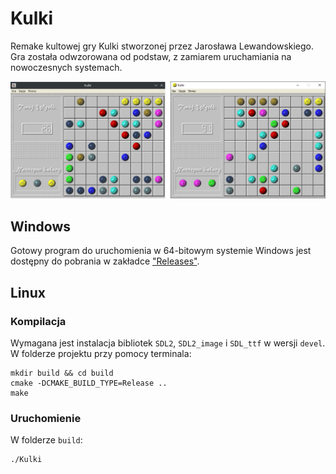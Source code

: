 # Kulki
Remake kultowej gry Kulki stworzonej przez Jarosława Lewandowskiego. Gra została odwzorowana od podstaw, z zamiarem uruchamiania na nowoczesnych systemach.

![Zrzut ekranu gry](images/screenshots.png)

## Windows
Gotowy program do uruchomienia w 64-bitowym systemie Windows jest dostępny do pobrania w zakładce ["Releases"](https://github.com/mhyzy155/Kulki/releases).

## Linux
### Kompilacja
Wymagana jest instalacja bibliotek `SDL2`, `SDL2_image` i `SDL_ttf` w wersji `devel`.
W folderze projektu przy pomocy terminala:
```
mkdir build && cd build
cmake -DCMAKE_BUILD_TYPE=Release ..
make
```

### Uruchomienie
W folderze `build`:
```
./Kulki
```